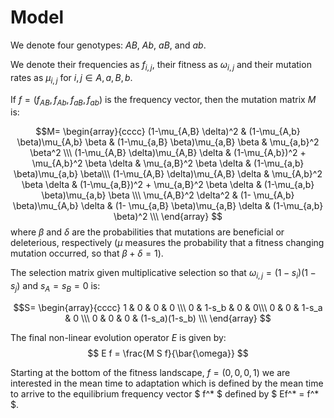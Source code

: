 # Model

We denote four genotypes: $AB$, $Ab$, $aB$, and $ab$.

We denote their frequencies as $f_{i,j}$, their fitness as $\omega_{i,j}$ and their mutation rates as $\mu_{i,j}$ for $i,j \in {A,a,B,b}$.

If $f=(f_{AB}, f_{Ab}, f_{aB}, f_{ab})$ is the frequency vector, then the mutation matrix $M$ is:

$$M=
\begin{array}{cccc}
(1-\mu_{A,B} \delta)^2 & (1-\mu_{A,b} \beta)\mu_{A,b} \beta & (1-\mu_{a,B} \beta)\mu_{a,B} \beta & \mu_{a,b}^2 \beta^2 \\\
(1-\mu_{A,B} \delta)\mu_{A,B} \delta & (1-\mu_{A,b})^2 + \mu_{A,b}^2 \beta \delta & \mu_{a,B}^2 \beta \delta & (1-\mu_{a,b} \beta)\mu_{a,b} \beta\\\
(1-\mu_{A,B} \delta)\mu_{A,B} \delta & \mu_{A,b}^2 \beta \delta & (1-\mu_{a,B})^2 + \mu_{a,B}^2 \beta \delta & (1-\mu_{a,b} \beta)\mu_{a,b} \beta \\\
\mu_{A,B}^2 \delta^2 & (1- \mu_{A,b} \beta)\mu_{A,b} \delta & (1- \mu_{a,B} \beta)\mu_{a,B} \delta & (1-\mu_{a,b} \beta)^2 \\\
\end{array} 
$$
where $\beta$ and $\delta$ are the probabilities that mutations are beneficial or deleterious, respectively ($\mu$ measures the probability that a fitness changing mutation occurred, so that $\beta+\delta=1$).

The selection matrix given multiplicative selection so that $\omega_{i,j} = (1-s_i)(1-s_j)$ and $s_A=s_B=0$ is:

$$S=
\begin{array}{cccc}
1 & 0 & 0 & 0 \\\
0 & 1-s_b & 0 & 0\\\
0 & 0 & 1-s_a & 0 \\\
0 & 0 & 0 & (1-s_a)(1-s_b) \\\
\end{array} 
$$

The final non-linear evolution operator $E$ is given by:
$$
E f = \frac{M S f}{\bar{\omega}}
$$

Starting at the bottom of the fitness landscape, $f=(0,0,0,1)$ we are interested in the mean time to adaptation which is defined by the mean time to arrive to the equilibrium frequency vector $ f^* $ defined by $ Ef^* = f^* $.
